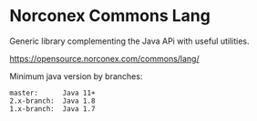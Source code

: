 Norconex Commons Lang
=======

Generic library complementing the Java APi with useful utilities.

https://opensource.norconex.com/commons/lang/

Minimum java version by branches:

```
master:      Java 11+
2.x-branch:  Java 1.8
1.x-branch:  Java 1.7
```

